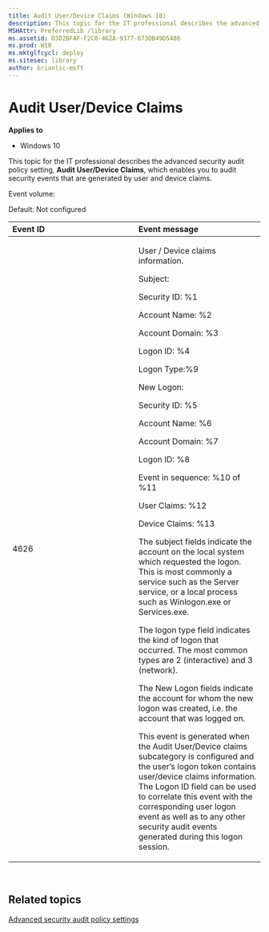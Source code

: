 ```yaml
---
title: Audit User/Device Claims (Windows 10)
description: This topic for the IT professional describes the advanced security audit policy setting Audit User/Device Claims which enables you to audit security events that are generated by user and device claims.
MSHAttr: PreferredLib /library
ms.assetid: D3D2BFAF-F2C0-462A-9377-673DB49D5486
ms.prod: W10
ms.mktglfcycl: deploy
ms.sitesec: library
author: brianlic-msft
---
```


# Audit User/Device Claims


**Applies to**

-   Windows 10

This topic for the IT professional describes the advanced security audit policy setting, **Audit User/Device Claims**, which enables you to audit security events that are generated by user and device claims.

Event volume:

Default: Not configured

<table>
<colgroup>
<col width="50%" />
<col width="50%" />
</colgroup>
<thead>
<tr class="header">
<th align="left">Event ID</th>
<th align="left">Event message</th>
</tr>
</thead>
<tbody>
<tr class="odd">
<td align="left"><p>4626</p></td>
<td align="left"><p>User / Device claims information.</p>
<p>Subject:</p>
<p>Security ID: %1</p>
<p>Account Name: %2</p>
<p>Account Domain: %3</p>
<p>Logon ID: %4</p>
<p>Logon Type:%9</p>
<p>New Logon:</p>
<p>Security ID: %5</p>
<p>Account Name: %6</p>
<p>Account Domain: %7</p>
<p>Logon ID: %8</p>
<p>Event in sequence: %10 of %11</p>
<p>User Claims: %12</p>
<p>Device Claims: %13</p>
<p>The subject fields indicate the account on the local system which requested the logon. This is most commonly a service such as the Server service, or a local process such as Winlogon.exe or Services.exe.</p>
<p>The logon type field indicates the kind of logon that occurred. The most common types are 2 (interactive) and 3 (network).</p>
<p>The New Logon fields indicate the account for whom the new logon was created, i.e. the account that was logged on.</p>
<p>This event is generated when the Audit User/Device claims subcategory is configured and the user’s logon token contains user/device claims information. The Logon ID field can be used to correlate this event with the corresponding user logon event as well as to any other security audit events generated during this logon session.</p></td>
</tr>
</tbody>
</table>

 

## Related topics


[Advanced security audit policy settings](advanced-security-audit-policy-settings.md)

 

 





